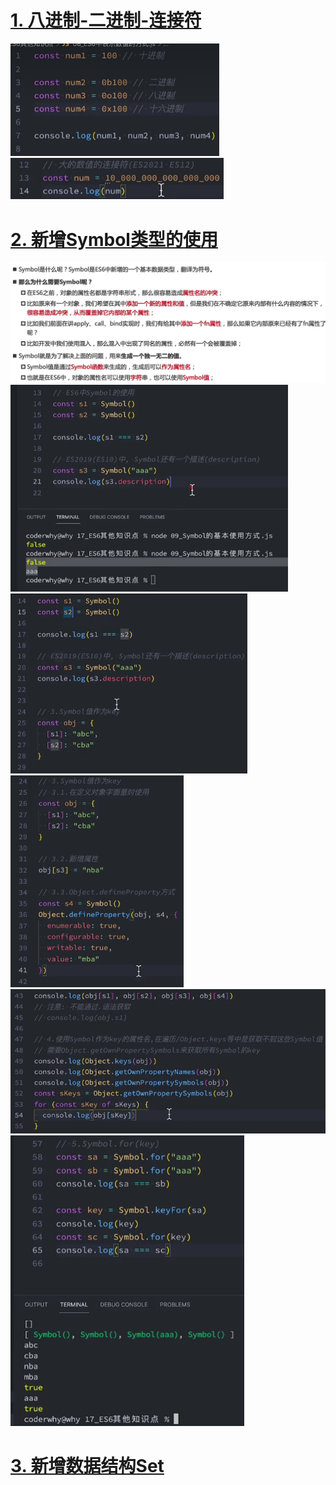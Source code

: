 # [1. 八进制-二进制-连接符](https://www.bilibili.com/video/BV1zd4y1X7ky/?p=15&spm_id_from=pageDriver&vd_source=a7089a0e007e4167b4a61ef53acc6f7e)

<img src="17 es6的一些语法.assets/image-20240313213351690.png" alt="image-20240313213351690" style="zoom:80%;" />

<img src="17 es6的一些语法.assets/image-20240313213724344.png" alt="image-20240313213724344" style="zoom:80%;" />

# [2. 新增Symbol类型的使用](https://www.bilibili.com/video/BV1zd4y1X7ky/?p=16&spm_id_from=pageDriver&vd_source=a7089a0e007e4167b4a61ef53acc6f7e)

<img src="17 es6的一些语法.assets/image-20240313215356089.png" alt="image-20240313215356089" style="zoom: 50%;" />

<img src="17 es6的一些语法.assets/image-20240313215908411.png" alt="image-20240313215908411" style="zoom: 67%;" />



<img src="17 es6的一些语法.assets/image-20240313220006895.png" alt="image-20240313220006895" style="zoom:67%;" />



<img src="17 es6的一些语法.assets/image-20240313220113327.png" alt="image-20240313220113327" style="zoom:67%;" />



<img src="17 es6的一些语法.assets/image-20240313220321527.png" alt="image-20240313220321527" style="zoom:80%;" />



<img src="17 es6的一些语法.assets/image-20240313220459255.png" alt="image-20240313220459255" style="zoom:80%;" />

# [3. 新增数据结构Set](https://www.bilibili.com/video/BV1zd4y1X7ky/?p=17&spm_id_from=pageDriver&vd_source=a7089a0e007e4167b4a61ef53acc6f7e)











































